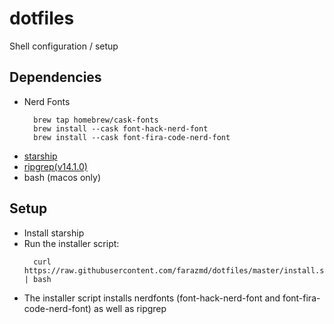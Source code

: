 # dotfiles
Shell configuration / setup

## Dependencies

- Nerd Fonts
  ```shell
    brew tap homebrew/cask-fonts
    brew install --cask font-hack-nerd-font
    brew install --cask font-fira-code-nerd-font
  ```
- [starship](https://starship.rs)
- [ripgrep(v14.1.0)](https://github.com/BurntSushi/ripgrep/tree/14.1.0)
- bash (macos only)

## Setup

- Install starship
- Run the installer script:
  ```shell
    curl https://raw.githubusercontent.com/farazmd/dotfiles/master/install.sh | bash
  ```
- The installer script installs nerdfonts (font-hack-nerd-font and font-fira-code-nerd-font) as well as ripgrep


